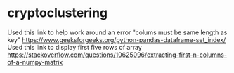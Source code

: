 # cryptoclustering

Used this link to help work around an error "colums must be same length as key" https://www.geeksforgeeks.org/python-pandas-dataframe-set_index/ 
Used this link to display first five rows of array https://stackoverflow.com/questions/10625096/extracting-first-n-columns-of-a-numpy-matrix
